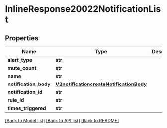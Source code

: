 # InlineResponse20022NotificationList

## Properties
Name | Type | Description | Notes
------------ | ------------- | ------------- | -------------
**alert_type** | **str** |  | [optional] 
**mute_count** | **str** |  | [optional] 
**name** | **str** |  | [optional] 
**notification_body** | [**V2notificationcreateNotificationBody**](V2notificationcreateNotificationBody.md) |  | [optional] 
**notification_id** | **str** |  | [optional] 
**rule_id** | **str** |  | [optional] 
**times_triggered** | **str** |  | [optional] 

[[Back to Model list]](../README.md#documentation-for-models) [[Back to API list]](../README.md#documentation-for-api-endpoints) [[Back to README]](../README.md)

